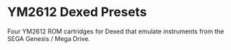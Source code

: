 # YM2612 Dexed Presets
Four YM2612 ROM cartridges for Dexed that emulate instruments from the SEGA Genesis / Mega Drive. 
